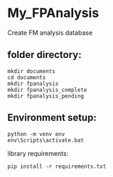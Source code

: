 # My_FPAnalysis
Create FM analysis database

## folder directory:

    mkdir documents
    cd documents
    mkdir fpanalysis
    mkdir fpanalysis_complete
    mkdir fpanalysis_pending

## Environment setup:

    python -m venv env
    env\Scripts\activate.bat

library requirements:

    pip install -r requirements.txt